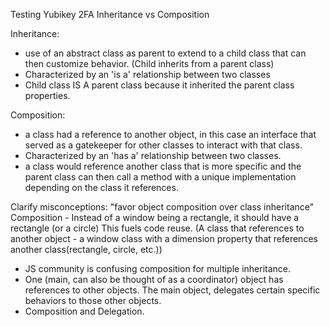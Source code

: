 Testing Yubikey 2FA
Inheritance vs Composition

Inheritance:
- use of an abstract class as parent to extend to a child class that can then customize behavior. (Child inherits from a parent class)
- Characterized by an 'is a' relationship between two classes
- Child class IS A parent class because it inherited the parent class properties.

Composition:
- a class had a reference to another object, in this case an interface that served as a gatekeeper for other classes to interact with that class.
- Characterized by an 'has a' relationship between two classes.
- a class would reference another class that is more specific and the parent class can then call a method with a unique implementation depending on the class it references.

Clarify misconceptions: "favor object composition over class inheritance"
Composition - Instead of a window being a rectangle, it should have a rectangle (or a circle) This fuels code reuse. (A class that references to another object - a window class with a dimension property that references another class(rectangle, circle, etc.))
- JS community is confusing composition for multiple inheritance.
- One (main, can also be thought of as a coordinator) object has references to other objects. The main object, delegates certain specific behaviors to those other objects.
- Composition and Delegation.


